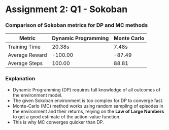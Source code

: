 # Assignment 2: Q1 - Sokoban

### Comparison of Sokoban metrics for DP and MC methods

| Metric         | Dynamic Programming | Monte Carlo |
|----------------|---------------------|-------------|
| Training Time  | 20.38s              | 7.48s       |
| Average Reward | -100.00             | -87.49      |
| Average Steps  | 100.00              | 88.81       |

### Explanation

- Dynamic Programming (DP) requires full knowledge of all outcomes of the environment model.
- The given Sokoban environment is too complex for DP to converge fast.
- Monte-Carlo (MC) method works using random sampling of episodes in the environment and their returns, relying on the **Law of Large Numbers** to get a good estimate of the action-value function.
- This is why MC converges quicker than DP.
